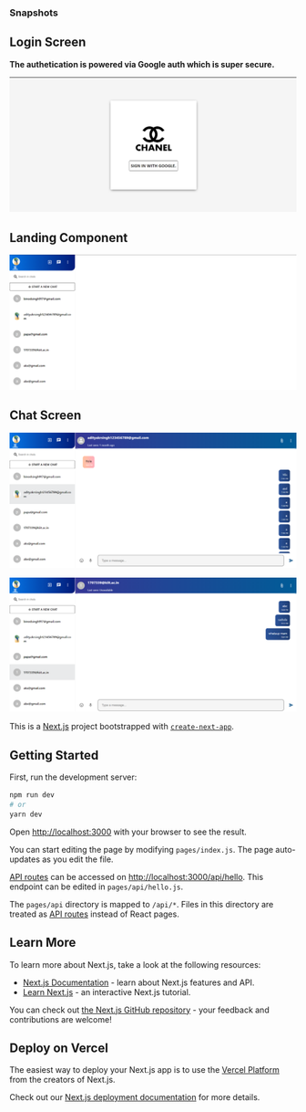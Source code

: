 ### Snapshots

## Login Screen

**The authetication is powered via Google auth which is super secure.**

![s1](<https://github.com/XenoCod/Channel/blob/e5194b2c2438df6b3fd2702c60b7c9f3f206b2a8/screenshots/Screenshot%20(389).png>)

## Landing Component

![s2](<https://github.com/XenoCod/Channel/blob/e5194b2c2438df6b3fd2702c60b7c9f3f206b2a8/screenshots/Screenshot%20(390).png>)

## Chat Screen

![s3](<https://github.com/XenoCod/Channel/blob/e5194b2c2438df6b3fd2702c60b7c9f3f206b2a8/screenshots/Screenshot%20(391).png>)

![s4](<https://github.com/XenoCod/Channel/blob/e5194b2c2438df6b3fd2702c60b7c9f3f206b2a8/screenshots/Screenshot%20(392).png>)

This is a [Next.js](https://nextjs.org/) project bootstrapped with [`create-next-app`](https://github.com/vercel/next.js/tree/canary/packages/create-next-app).

## Getting Started

First, run the development server:

```bash
npm run dev
# or
yarn dev
```

Open [http://localhost:3000](http://localhost:3000) with your browser to see the result.

You can start editing the page by modifying `pages/index.js`. The page auto-updates as you edit the file.

[API routes](https://nextjs.org/docs/api-routes/introduction) can be accessed on [http://localhost:3000/api/hello](http://localhost:3000/api/hello). This endpoint can be edited in `pages/api/hello.js`.

The `pages/api` directory is mapped to `/api/*`. Files in this directory are treated as [API routes](https://nextjs.org/docs/api-routes/introduction) instead of React pages.

## Learn More

To learn more about Next.js, take a look at the following resources:

- [Next.js Documentation](https://nextjs.org/docs) - learn about Next.js features and API.
- [Learn Next.js](https://nextjs.org/learn) - an interactive Next.js tutorial.

You can check out [the Next.js GitHub repository](https://github.com/vercel/next.js/) - your feedback and contributions are welcome!

## Deploy on Vercel

The easiest way to deploy your Next.js app is to use the [Vercel Platform](https://vercel.com/new?utm_medium=default-template&filter=next.js&utm_source=create-next-app&utm_campaign=create-next-app-readme) from the creators of Next.js.

Check out our [Next.js deployment documentation](https://nextjs.org/docs/deployment) for more details.
